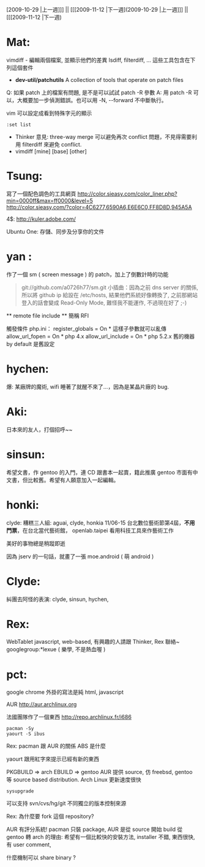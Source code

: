 [2009-10-29 |上一週]]] || [[[2009-11-12 |下一週](2009-10-29 |上一週]]] || [[[2009-11-12 |下一週)

# Mat:

vimdiff - 編輯兩個檔案, 並顯示他們的差異
lsdiff, filterdiff, ... 這些工具包含在下列這個套件

* **dev-util/patchutils** A collection of tools that operate on patch files

Q: 如果 patch 上的檔案有問題, 是不是可以試試 patch -R 參數
A: 用 patch -R 可以，大概要加一步偵測錯誤。也可以用 -N, --forward 不中斷執行。

vim 可以設定成看到特殊字元的顯示

    :set list


* Thinker 意見: three-way merge 可以避免再次 conflict 問題，不見得需要利用 filterdiff 來避免 conflict.
* vimdiff [mine] [base] [other]
# Tsung:


寫了一個配色調色的工具網頁
<http://color.sieasy.com/color_liner.php?min=0000ff&max=ff0000&level=5>  
<http://color.sieasy.com/?color=4C6277,6590A6,E6E6C0,FF8D8D,945A5A>  

4$: <http://kuler.adobe.com/>  

Ubuntu One: 存儲、同步及分享你的文件

# yan :

作了一個 sm ( screen message ) 的 patch，加上了倒數計時的功能
> git://github.com/a0726h77/sm.git
小插曲：因為之前 dns server 的關係, 所以將 github ip 給設在 /etc/hosts, 結果他們系統好像轉換了, 之前那網站登入的話會變成 Read-Only Mode,  難怪我不能運作, 不過現在好了 ;-)

** remote file include ** 簡稱 RFI

觸發條件 php.ini：
register_globals = On * 這樣子參數就可以亂傳
allow_url_fopen = On * php 4.x
allow_url_include = On * php 5.2.x
舊的機器 by default 是舊設定


# hychen:

爆: 某廠牌的魔術, wifi 睡著了就醒不來了…，因為是某晶片廠的 bug.

# Aki:

日本來的友人，打個招呼~~

# sinsun:

希望文書，作 gentoo 的入門，連 CD 跟書本一起賣，籍此推廣 gentoo 
市面有中文書，但比較舊。希望有人願意加入一起編輯。

# honki:

clyde: 糟糕三人組: aguai, clyde, honkia
11/06-15 台北數位藝術節第4屆，**不用門票**，在台北當代藝術館， openlab.taipei
看用科技工具來作藝術工作

美好的事物總是稍蹤即逝

因為 jserv 的一句話，就畫了一張 moe.android ( 萌 android )

# Clyde:

糾團去阿怪的表演: clyde, sinsun, hychen, 

# Rex:

WebTablet 
javascript, web-based, 
有興趣的人請跟 Thinker, Rex 聯絡~
googlegroup:*lexue ( 樂學, 不是熱血喔 )

# pct:

google chrome 外掛的寫法是純 html, javascript

AUR <http://aur.archlinux.org>  

法國團隊作了一個東西 <http://repo.archlinux.fr/i686>  

    pacman -Sy
    yaourt -S ibus


Rex: pacman 跟 AUR 的關係
 ABS 是什麼

yaourt 跟用紅字來提示已經有新的東西

PKGBUILD => arch
EBUILD => gentoo
AUR 提供 source, 仿 freebsd, gentoo 等 source based distribution.
Arch Linux 更新速度很快


    sysupgrade


可以支持 svn/cvs/hg/git 不同獨立的版本控制來源

Rex: 為什麼要 fork 這個 repository?

AUR 有評分系統!
pacman 只裝 package, AUR 是從 source 開始 build
從 gentoo 轉 arch 的理由: 希望有一個比較快的安裝方法, installer 不錯, 東西很快, 有 user comment, 

什麼機制可以 share binary ?